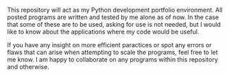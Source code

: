This repository will act as my Python development portfolio environment. All posted programs are written and tested by me alone as of now. In the case that some of these are to be used, asking for use is not needed, but I would like to know about the applications where my code would be useful.

If you have any insight on more efficient paractices or spot any errors or flaws that can arise when attempting to scale the programs, feel free to let me know. I am happy to collaborate on any programs within this repository and otherwise.
